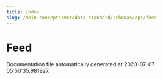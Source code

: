 ```yaml
---
title: index
slug: /main-concepts/metadata-standard/schemas/api/feed
---
```


# Feed

Documentation file automatically generated at 2023-07-07 05:50:35.981927.
